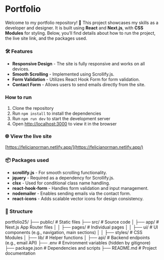# Portfolio
Welcome to my portfolio repository! 🥰 This project showcases my skills as a developer and designer. It is built using **React** and **Next.js**, with **CSS Modules** for styling. Below, you’ll find details about how to run the project, the live site link, and the packages used.

### 🛠 Features
- **Responsive Design** - The site is fully responsive and works on all devices.
- **Smooth Scrolling** - Implemented using Scrollify.js.
- **Form Validation** - Utilizes React Hook Form for form validation.
- **Contact Form** - Allows users to send emails directly from the site.

### How to run
1. Clone the repository
2. Run `npm install` to install the dependencies
3. Run `npm run dev` to start the development server
4. Open [http://localhost:3000](http://localhost:3000) to view it in the browser

### 🌐 View the live site
[https://felicianorman.netlify.app/](https://felicianorman.netlify.app/)


### 📦 Packages used
- <strong>scrollify.js</strong> - For smooth scrolling functionality. 
- <strong>jquery</strong> - Required as a dependency for Scrollify.js.
- <strong>clsx</strong> - Used for conditional class name handling.
- <strong>react-hook-form</strong> - Handles form validation and input management.
- <strong>nodemailer</strong> - Enables sending emails via the contact form.
- <strong>react-icons</strong> - Adds scalable vector icons for design consistency.

### 📂 Structure
portfolio25/
├── public/               # Static files
├── src/                  # Source code
│   ├── app/              # Next.js App Router files
│   │   ├── pages/        # Individual pages
│   │   ├── ui/           # UI components (e.g., navigation, main sections)
│   │   ├── styles/       # CSS Modules
│   ├── lib/            # Helper functions
│   ├── api/              # Backend endpoints (e.g., email API)
├── .env                  # Environment variables (hidden by gitignore) 
├── package.json          # Dependencies and scripts
├── README.md             # Project documentation
